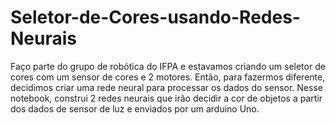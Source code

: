 # Seletor-de-Cores-usando-Redes-Neurais
Faço parte do grupo de robótica do IFPA e estavamos criando um seletor de cores com um sensor de cores e 2 motores. Então, para fazermos diferente, decidimos criar 
uma rede neural para processar os dados do sensor. 
Nesse notebook, construi 2 redes neurais que irão decidir a cor de objetos a partir dos dados de sensor de luz e enviados por um arduino Uno.

